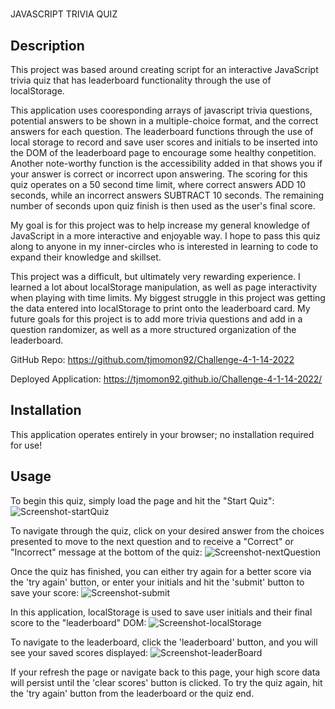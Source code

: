 # <JavaScript Quiz>
JAVASCRIPT TRIVIA QUIZ

## Description

This project was based around creating script for an interactive JavaScript trivia quiz that has leaderboard functionality through the use of localStorage.

This application uses cooresponding arrays of javascript trivia questions, potential answers to be shown in a multiple-choice format, and the correct answers for each question. The leaderboard functions through the use of local storage to record and save user scores and initials to be inserted into the DOM of the leaderboard page to encourage some healthy conpetition. Another note-worthy function is the accessibility added in that shows you if your answer is correct or incorrect upon answering. The scoring for this quiz operates on a 50 second time limit, where correct answers ADD 10 seconds, while an incorrect answers SUBTRACT 10 seconds. The remaining number of seconds upon quiz finish is then used as the user's final score.

My goal is for this project was to help increase my general knowledge of JavaScript in a more interactive and enjoyable way. I hope to pass this quiz along to anyone in my inner-circles who is interested in learning to code to expand their knowledge and skillset.

This project was a difficult, but ultimately very rewarding experience. I learned a lot about localStorage manipulation, as well as page interactivity when playing with time limits. My biggest struggle in this project was getting the data entered into localStorage to print onto the leaderboard card. My future goals for this project is to add more trivia questions and add in a question randomizer, as well as a more structured organization of the leaderboard.

GitHub Repo:
https://github.com/tjmomon92/Challenge-4-1-14-2022

Deployed Application:
https://tjmomon92.github.io/Challenge-4-1-14-2022/


## Installation

This application operates entirely in your browser; no installation required for use!

## Usage

To begin this quiz, simply load the page and hit the "Start Quiz":
  ![Screenshot-startQuiz](https://user-images.githubusercontent.com/118149929/216455726-def750fe-4930-4cad-b66c-6ce9e0db7e03.png)

To navigate through the quiz, click on your desired answer from the choices presented to move to the next question and to receive a "Correct" or "Incorrect" message at the bottom of the quiz:
  ![Screenshot-nextQuestion](https://user-images.githubusercontent.com/118149929/216455852-89051c17-836d-4c03-b383-ae925cd4b35c.png)

Once the quiz has finished, you can either try again for a better score via the 'try again' button, or enter your initials and hit the 'submit' button to save your score:
  ![Screenshot-submit](https://user-images.githubusercontent.com/118149929/216455950-44172d44-18f0-426e-9a67-238368698cc2.png)

In this application, localStorage is used to save user initials and their final score to the "leaderboard" DOM:
  ![Screenshot-localStorage](https://user-images.githubusercontent.com/118149929/216456010-e6e2dc7f-58c6-41a0-b7cd-37d6af878cba.png)

To navigate to the leaderboard, click the 'leaderboard' button, and you will see your saved scores displayed:
  ![Screenshot-leaderBoard](https://user-images.githubusercontent.com/118149929/216456065-5a5f9a5a-7eb1-4c14-bf19-6c5036d5f575.png)

If your refresh the page or navigate back to this page, your high score data will persist until the 'clear scores' button is clicked. To try the quiz again, hit the 'try again' button from the leaderboard or the quiz end.
